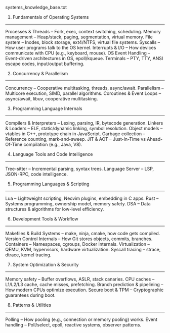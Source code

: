 systems_knowledge_base.txt

1. Fundamentals of Operating Systems
-------------------------------------
Processes & Threads – Fork, exec, context switching, scheduling.
Memory management – Heap/stack, paging, segmentation, virtual memory.
File system – Inodes, block storage, ext4/NTFS, virtual file systems.
Syscalls – How user programs talk to the OS kernel.
Interrupts & I/O – How devices communicate with CPU (e.g., keyboard, mouse).
OS Event Handling – Event-driven architectures in OS, epoll/kqueue.
Terminals – PTY, TTY, ANSI escape codes, input/output buffering.

2. Concurrency & Parallelism
-----------------------------
Concurrency – Cooperative multitasking, threads, async/await.
Parallelism – Multicore execution, SIMD, parallel algorithms.
Coroutines & Event Loops – async/await, libuv, cooperative multitasking.

3. Programming Language Internals
----------------------------------
Compilers & Interpreters – Lexing, parsing, IR, bytecode generation.
Linkers & Loaders – ELF, static/dynamic linking, symbol resolution.
Object models – vtables in C++, prototype chain in JavaScript.
Garbage collection – Reference counting, mark-and-sweep.
JIT & AOT – Just-In-Time vs Ahead-Of-Time compilation (e.g., Java, V8).

4. Language Tools and Code Intelligence
----------------------------------------
Tree-sitter – Incremental parsing, syntax trees.
Language Server – LSP, JSON-RPC, code intelligence.

5. Programming Languages & Scripting
-------------------------------------
Lua – Lightweight scripting, Neovim plugins, embedding in C apps.
Rust – Systems programming, ownership model, memory safety.
DSA – Data structures & algorithms for low-level efficiency.

6. Development Tools & Workflow
--------------------------------
Makefiles & Build Systems – make, ninja, cmake, how code gets compiled.
Version Control Internals – How Git stores objects, commits, branches.
Containers – Namespaces, cgroups, Docker internals.
Virtualization – QEMU, KVM, hypervisors, hardware virtualization.
Syscall tracing – strace, dtrace, kernel tracing.

7. System Optimization & Security
----------------------------------
Memory safety – Buffer overflows, ASLR, stack canaries.
CPU caches – L1/L2/L3 cache, cache misses, prefetching.
Branch prediction & pipelining – How modern CPUs optimize execution.
Secure boot & TPM – Cryptographic guarantees during boot.

8. Patterns & Utilities
------------------------
Polling – How pooling (e.g., connection or memory pooling) works.
Event handling – Poll/select, epoll, reactive systems, observer patterns.

